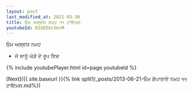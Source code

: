 ```yaml
---
layout: post
last_modified_at: 2021-03-30
title: ਓਮ ਅਸ੍ਵਯ ਨਮਹ ੧੧ ਟਾਇਮਸ
youtubeId: 02dEEXcVmrM
---
```

 
 
 ਓਮ ਅਸ੍ਵਯ ਨਮਹ  
 
 -  ਜੋ ਸਾਨੂੰ ਘੋੜੇ ਦੇ ਰੂਪ ਵਿਚ 
 
  
 
  
 
 
 
 
 
 


{% include youtubePlayer.html id=page.youtubeId %}
 
[Next]({{ site.baseurl }}{% link  split1/_posts/2013-06-21-ਓਮ ਗੋਪਾਠਾਏ ਨਮਹ ੧੧ ਟਾਇਮਸ.md%})
 
